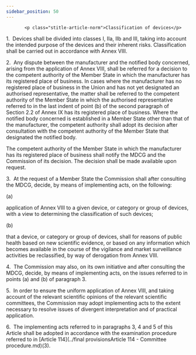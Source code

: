 ```yaml
---
sidebar_position: 50
---
```

           <p class="stitle-article-norm">Classification of devices</p>
   <p class="norm">1.&nbsp;&nbsp;Devices shall be divided into classes 
I, IIa, IIb and III, taking into account the intended purpose of the 
devices and their inherent risks. Classification shall be carried out in
 accordance with Annex&nbsp;VIII.</p>
   <p class="norm">2.&nbsp;&nbsp;Any dispute between the manufacturer 
and the notified body concerned, arising from the application of 
Annex&nbsp;VIII, shall be referred for a decision to the competent 
authority of the Member&nbsp;State in which the manufacturer has its 
registered place of business. In cases where the manufacturer has no 
registered place of business in the Union and has not yet designated an 
authorised representative, the matter shall be referred to the competent
 authority of the Member&nbsp;State in which the authorised 
representative referred to in the last indent of point&nbsp;(b) of the 
second paragraph&nbsp;of Section&nbsp;2.2 of Annex&nbsp;IX has its 
registered place of business. Where the notified body concerned is 
established in a Member&nbsp;State other than that of the manufacturer, 
the competent authority shall adopt its decision after consultation with
 the competent authority of the Member&nbsp;State that designated the 
notified body.</p>
   <p class="norm">The competent authority of the Member&nbsp;State in 
which the manufacturer has its registered place of business shall notify
 the MDCG and the Commission of its decision. The decision shall be made
 available upon request.</p>
   <p class="norm">3.&nbsp;&nbsp;At the request of a Member&nbsp;State 
the Commission shall after consulting the MDCG, decide, by means of 
implementing acts, on the following:</p>
   <div class="grid-container grid-list">
      <div class="list grid-list-column-1">
         <span>(a)&nbsp;</span>
      </div>
      <div class="grid-list-column-2">
         <p class="norm">application of Annex&nbsp;VIII to a given 
device, or category or group of devices, with a view to determining the 
classification of such devices;</p>
      </div>
   </div>
   <div class="grid-container grid-list">
      <div class="list grid-list-column-1">
         <span>(b)&nbsp;</span>
      </div>
      <div class="grid-list-column-2">
         <p class="norm">that a device, or category or group of devices,
 shall for reasons of public health based on new scientific evidence, or
 based on any information which becomes available in the course of the 
vigilance and market surveillance activities be reclassified, by way of 
derogation from Annex&nbsp;VIII.</p>
      </div>
   </div>
   <p class="norm">4.&nbsp;&nbsp;The Commission may also, on its own 
initiative and after consulting the MDCG, decide, by means of 
implementing acts, on the issues referred to in points (a) and (b) of 
paragraph&nbsp;3.</p>
   <p class="norm">5.&nbsp;&nbsp;In order to ensure the uniform 
application of Annex&nbsp;VIII, and taking account of the relevant 
scientific opinions of the relevant scientific committees, the 
Commission may adopt implementing acts to the extent necessary to 
resolve issues of divergent interpretation and of practical application.</p>
   <p class="norm">6.&nbsp;&nbsp;The implementing acts referred to in 
paragraphs 3, 4 and 5 of this Article&nbsp;shall be adopted in 
accordance with the examination procedure referred to in 
[Article&nbsp;114](../final provisionsArticle 114 - Committee procedure.md)(3).</p>
   <p>
      
      
   </p>
   